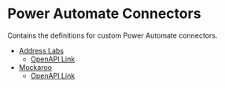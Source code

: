 # Power Automate Connectors

Contains the definitions for custom Power Automate connectors.

- [Address Labs](https://addresslabs.com/)
    - [OpenAPI Link](Address%20Labs/apiDefinition.swagger.json?raw=1)
- [Mockaroo](https://www.mockaroo.com/)
    - [OpenAPI Link](Mockaroo/apiDefinition.swagger.json?raw=1)
